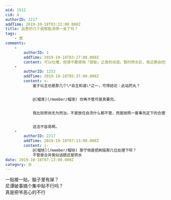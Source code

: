 ```yaml
---
aid: 1512
cid: 4
authorID: 2217
addTime: 2019-10-18T03:22:00.000Z
title: 品葱的几个弱智能消停一会了吗？
tags:
    - 葱
comments:
    -
        authorID: 1
        addTime: 2019-10-18T03:27:00.000Z
        content: 可以吐槽，但请不要使用「弱智」之类的词语。暂时转水区，我近期会控制一下品葱相关讨论。
    -
        authorID: 1253
        addTime: 2019-10-18T05:37:00.000Z
        content: >-
            鉴于坛主也是那几个\*自主和谐\*之一，可得结论：此站药丸？


            @[榴莲](/member/榴莲) 你再不管可是真要完。


            我比较崇尚无为而治。不是放任自流什么都不管，而是按照一套事先定下的合理可靠的规定，按部就班的执行就好。规矩定的好、执行到位，自然繁荣发展；规矩烂、不落实，众人自会遗弃。人是惰性的，规矩一旦定好就不好再随意作大的变动；人的适应能力也是超乎想象的，要坚定不移的不断地改进这些规矩。


            这活不容易啊。
    -
        authorID: 2217
        addTime: 2019-10-18T07:13:00.000Z
        content: |-
            @[榴梿](/member/榴梿) 那宁倒是把刷版那几位处理下呗？  
            不管是合并类似话题还是转水
date: 2019-10-18T07:13:00.000Z
category: 水
---
```


一贴接一贴，脑子里有屎？  
尼谭破事搞个集中贴不行吗？  
真是把爷恶心的不行
